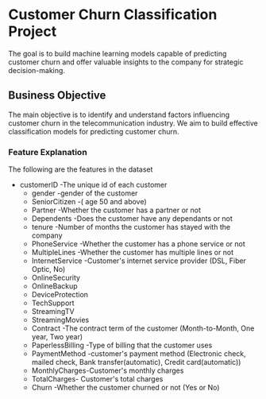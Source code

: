# Customer Churn Classification Project
The goal is to build machine learning models capable of predicting customer churn and offer valuable insights to the company for strategic decision-making.
## Business Objective
The main objective is to identify and understand factors influencing customer churn in the telecommunication industry. We aim to build effective classification models for predicting customer churn.
### Feature Explanation
The following are the features in the dataset
- customerID -The unique id of each customer
   - gender -gender of the customer
   - SeniorCitizen -( age 50 and above)
   - Partner    -Whether the customer has a partner or not  
   - Dependents -Does the customer have any dependants or not         
   - tenure     -Number of months the customer has stayed with the company         
   - PhoneService -Whether the customer has a phone service or not   
   - MultipleLines -Whether the customer has multiple lines or not    
   - InternetService -Customer's internet service provider (DSL, Fiber Optic, No)  
   - OnlineSecurity     
   - OnlineBackup       
   - DeviceProtection   
   - TechSupport        
   - StreamingTV        
   - StreamingMovies    
   - Contract -The contract term of the customer (Month-to-Month, One year, Two year)   
   - PaperlessBilling   -Type of billing that the customer uses  
   - PaymentMethod  -customer's payment method (Electronic check, mailed check, Bank transfer(automatic), Credit card(automatic))    
   - MonthlyCharges-Customer's monthly charges   
   - TotalCharges- Customer's total charges
   - Churn     -Whether the customer churned or not (Yes or No)

